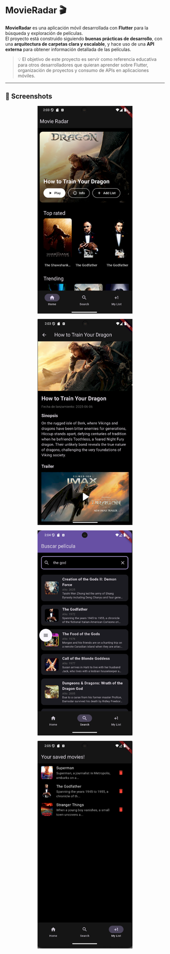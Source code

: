 # MovieRadar 🎬

**MovieRadar** es una aplicación móvil desarrollada con **Flutter** para la búsqueda y exploración de películas.  
El proyecto está construido siguiendo **buenas prácticas de desarrollo**, con una **arquitectura de carpetas clara y escalable**, y hace uso de una **API externa** para obtener información detallada de las películas.

> 💡 El objetivo de este proyecto es servir como referencia educativa para otros desarrolladores que quieran aprender sobre Flutter, organización de proyectos y consumo de APIs en aplicaciones móviles.

---

## 📸 Screenshots

<p align="center">
  <img src="screenshots/mr1.png" alt="Pantalla principal" width="300"/>
</p>
<p align="center">
  <img src="screenshots/mr2.png" alt="Pantalla de búsqueda" width="300"/>
</p>
<p align="center">
  <img src="screenshots/mr3.png" alt="Resultados de búsqueda" width="300"/>
</p>
<p align="center">
  <img src="screenshots/mr4.png" alt="Detalle de película" width="300"/>
</p>
